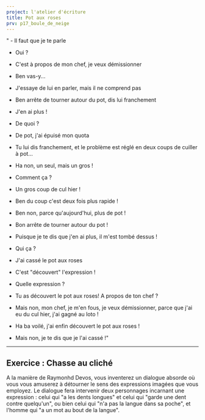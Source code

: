 ```yaml
---
project: l'atelier d'écriture
title: Pot aux roses
prv: p17_boule_de_neige
---
```


" - Il faut que je te parle

 - Oui ?

 - C'est à propos de mon chef, je veux démissionner

 - Ben vas-y...
 
 - J'essaye de lui en parler, mais il ne comprend pas
  
 - Ben arrête de tourner autour du pot, dis lui franchement
  
 - J'en ai plus !
  
 - De quoi ?
  
 - De pot, j'ai épuisé mon quota
  
 - Tu lui dis franchement, et le problème est réglé en deux coups de cuiller à pot...
  
 - Ha non, un seul, mais un gros !
  
 - Comment ça ?
  
 - Un gros coup de cul hier !
  
 - Ben du coup c'est deux fois plus rapide !
  
 - Ben non, parce qu'aujourd'hui, plus de pot !
  
 - Bon arrête de tourner autour du pot !
  
 - Puisque je te dis que j'en ai plus, il m'est tombé dessus !
  
 - Qui ça ?
  
 - J'ai cassé le pot aux roses
  
 - C'est "découvert" l'expression !
  
 - Quelle expression ?
  
 - Tu as découvert le pot aux roses! A propos de ton chef ?
  
 - Mais non, mon chef, je m'en fous, je veux démissionner, parce que j'ai eu du cul hier, j'ai  gagné au loto !
  
 - Ha ba voilé, j'ai enfin découvert le pot aux roses !
  
 - Mais non, je te dis que je l'ai cassé !"
  
---
## Exercice : Chasse au cliché
A la manière de Raymonhd Devos, vous inventerez un dialogue absorde où vous vous amuserez à détourner le sens des expressions imagées que vous employez. Le dialogue fera intervenir deux personnages incarnant une expression : celui qui "a les dents longues" et celui qui "garde une dent contre quelqu'un", ou bien celui qui "n'a pas la langue dans sa poche", et l'homme qui "a un mot au bout de la langue".
